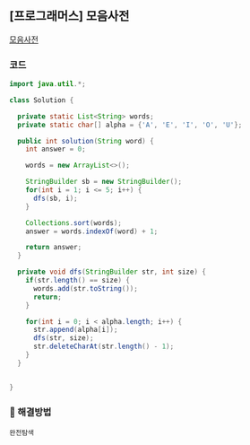 ## [프로그래머스] 모음사전

[모음사전](https://school.programmers.co.kr/learn/courses/30/lessons/84512)

### 코드

```java
import java.util.*;

class Solution {

  private static List<String> words;
  private static char[] alpha = {'A', 'E', 'I', 'O', 'U'};

  public int solution(String word) {
    int answer = 0;

    words = new ArrayList<>();

    StringBuilder sb = new StringBuilder();
    for(int i = 1; i <= 5; i++) {
      dfs(sb, i);
    }

    Collections.sort(words);
    answer = words.indexOf(word) + 1;

    return answer;
  }

  private void dfs(StringBuilder str, int size) {
    if(str.length() == size) {
      words.add(str.toString());
      return;
    }

    for(int i = 0; i < alpha.length; i++) {
      str.append(alpha[i]);
      dfs(str, size);
      str.deleteCharAt(str.length() - 1);
    }
  }


}
```

### 📖 해결방법

`완전탐색`
